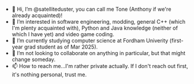- 👋 Hi, I’m @satelliteduster, you can call me Tone (Anthony if we're already acquainted)!
- 👀 I’m interested in software engineering, modding, general C++ (which I'm plenty acquainted with), Python and Java knowledge (neither of which I have yet) and video game coding.
- 🌱 I’m currently studying computer science at Fordham Univerity (first-year grad student as of Mar 2025).
- 💞️ I’m not looking to collaborate on anything in particular, but that might change someday.
- 📫 How to reach me...I'm rather private actually. If I don't reach out first, it's nothing personal, trust me.

<!---
satelliteduster/satelliteduster is a ✨ special ✨ repository because its `README.md` (this file) appears on your GitHub profile.
You can click the Preview link to take a look at your changes.
--->
